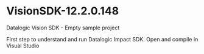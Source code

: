 # VisionSDK-12.2.0.148
Datalogic Vision SDK - Empty sample project

First step to understand and run Datalogic Impact SDK.
Open and compile in Visual Studio
